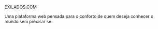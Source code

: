 EXILADOS.COM

Uma plataforma web pensada para o conforto de quem deseja conhecer o mundo sem precisar se
